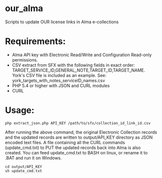 # our_alma
Scripts to update OUR license links in Alma e-collections

# Requirements:
* Alma API key with Electronic Read/Write and Configuration Read-only permissions.
* CSV extract from SFX with the following fields in exact order: TARGET_SERVICE_ID,GENERAL_NOTE,TARGET_ID,TARGET_NAME. York's CSV file is included as an example. See: york_targets_with_notes_serviceID_names.csv
* PHP 5.4 or higher with JSON and CURL modules
* CURL 

# Usage:
```
php extract_json.php API_KEY /path/to/sfx/collection_id_link_id.csv
```

After running the above command, the original Electronic Collection records and the updated records are written to output/API_KEY directory as JSON encoded text files. A file containing all the CURL commands (update_cmd.txt) to PUT the updated records back into Alma is also created. You can feed update_cmd.txt to BASH on linux, or rename it to .BAT and run it on Windows.

```
cd output/API_KEY
sh update_cmd.txt
```

